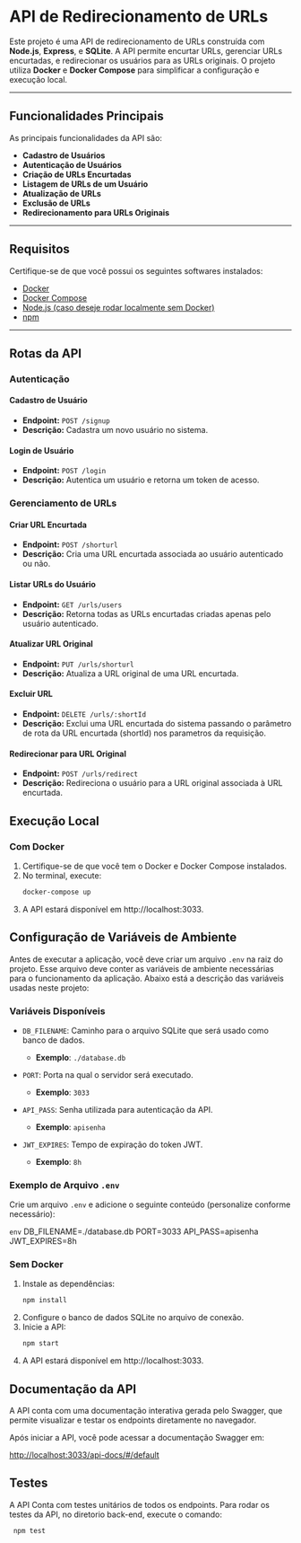 # **API de Redirecionamento de URLs**

Este projeto é uma API de redirecionamento de URLs construída com **Node.js**, **Express**, e **SQLite**. A API permite encurtar URLs, gerenciar URLs encurtadas, e redirecionar os usuários para as URLs originais. O projeto utiliza **Docker** e **Docker Compose** para simplificar a configuração e execução local.

---

## **Funcionalidades Principais**

As principais funcionalidades da API são:

- **Cadastro de Usuários**
- **Autenticação de Usuários**
- **Criação de URLs Encurtadas**
- **Listagem de URLs de um Usuário**
- **Atualização de URLs**
- **Exclusão de URLs**
- **Redirecionamento para URLs Originais**

---

## **Requisitos**

Certifique-se de que você possui os seguintes softwares instalados:

- [Docker](https://www.docker.com/)
- [Docker Compose](https://docs.docker.com/compose/)
- [Node.js (caso deseje rodar localmente sem Docker)](https://nodejs.org/)
- [npm](https://www.npmjs.com/)

---

## **Rotas da API**

### **Autenticação**
#### **Cadastro de Usuário**
- **Endpoint:** `POST /signup`
- **Descrição:** Cadastra um novo usuário no sistema.

#### **Login de Usuário**
- **Endpoint:** `POST /login`
- **Descrição:** Autentica um usuário e retorna um token de acesso.

### **Gerenciamento de URLs**
#### **Criar URL Encurtada**
- **Endpoint:** `POST /shorturl`
- **Descrição:** Cria uma URL encurtada associada ao usuário autenticado ou não.

#### **Listar URLs do Usuário**
- **Endpoint:** `GET /urls/users`
- **Descrição:** Retorna todas as URLs encurtadas criadas apenas pelo usuário autenticado.

#### **Atualizar URL Original**
- **Endpoint:** `PUT /urls/shorturl`
- **Descrição:** Atualiza a URL original de uma URL encurtada.

#### **Excluir URL**
- **Endpoint:** `DELETE /urls/:shortId`
- **Descrição:** Exclui uma URL encurtada do sistema passando o parâmetro de rota da URL encurtada (shortId) nos parametros da requisição.

#### **Redirecionar para URL Original**
- **Endpoint:** `POST /urls/redirect`
- **Descrição:** Redireciona o usuário para a URL original associada à URL encurtada.


## **Execução Local**

### **Com Docker**
1. Certifique-se de que você tem o Docker e Docker Compose instalados.
2. No terminal, execute:
   ```bash
   docker-compose up
3. A API estará disponível em http://localhost:3033.
## **Configuração de Variáveis de Ambiente**

Antes de executar a aplicação, você deve criar um arquivo `.env` na raiz do projeto. Esse arquivo deve conter as variáveis de ambiente necessárias para o funcionamento da aplicação. Abaixo está a descrição das variáveis usadas neste projeto:

### **Variáveis Disponíveis**

- `DB_FILENAME`: Caminho para o arquivo SQLite que será usado como banco de dados.
  - **Exemplo**: `./database.db`

- `PORT`: Porta na qual o servidor será executado.
  - **Exemplo**: `3033`

- `API_PASS`: Senha utilizada para autenticação da API.
  - **Exemplo**: `apisenha`

- `JWT_EXPIRES`: Tempo de expiração do token JWT.
  - **Exemplo**: `8h`

### **Exemplo de Arquivo `.env`**

Crie um arquivo `.env` e adicione o seguinte conteúdo (personalize conforme necessário):

```env```
DB_FILENAME=./database.db
PORT=3033
API_PASS=apisenha
JWT_EXPIRES=8h


### **Sem Docker**
1. Instale as dependências:
   ```bash
   npm install
2. Configure o banco de dados SQLite no arquivo de conexão.
3. Inicie a API:
    ```bash
   npm start
4. A API estará disponível em http://localhost:3033.

## **Documentação da API**

A API conta com uma documentação interativa gerada pelo Swagger, que permite visualizar e testar os endpoints diretamente no navegador.

Após iniciar a API, você pode acessar a documentação Swagger em:

[http://localhost:3033/api-docs/#/default](http://localhost:3033/api-docs/#/default)

## **Testes**

A API Conta com testes unitários de todos os endpoints. Para rodar os testes da API, no diretorio back-end,  execute o comando:
  ```bash
   npm test

  
